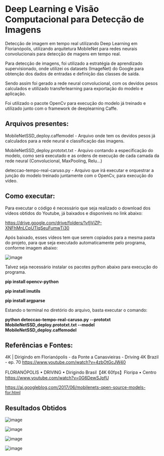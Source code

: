 # Deep Learning e Visão Computacional para Detecção de Imagens
Detecção de imagem em tempo real utilizando Deep Learning em Florianópolis, utilizando arquitetura MobileNet para redes neurais convolucionais para detecção de magens em tempo real.

Para detecção de imagens, foi utilizado a estratégia de aprendizado supervisionado, onde utilizei os datasets (ImageNet) do Google para obtenção dos dados de entradas e definição das classes de saída.

Sendo assim foi gerado a rede neural convolucional, com os devidos pesos calculados e utilizado transferlearning para exportação do modelo e aplicação.

Foi utilizado o pacote OpenCv para execução do modelo já treinado e utilizado junto com o framework de deeplearning Caffe.

## Arquivos presentes:

MobileNetSSD_deploy.caffemodel - Arquivo onde tem os devidos pesos já calculados para a rede neural e classificação das imagens.

MobileNetSSD_deploy.prototxt.txt - Arquivo contando a especificação do modelo, como será executado e as ordens de execução de cada camada da rede neural (Convolucional, MaxPooling, Relu...)

deteccao-tempo-real-caruso.py - Arquivo que irá executar e orquestrar a junção do modelo treinado juntamente com o OpenCv, para execução do vídeo.

## Como executar:

Para executar o código é necessário que seja realizado o download dos vídeos obtidos do Youtube, já baixados e disponíveis no link abaixo:

https://drive.google.com/drive/folders/1vfjViZP-XNFhMnLCpUTlqSeuFumwTi30

Após baixado, esses vídeos tem que serem copiados para a mesma pasta do projeto, para que seja executado automaticamente pelo programa, conforme imagem abaixo:

![image](https://user-images.githubusercontent.com/24361738/174684668-9d2d296c-b75c-47c8-ae3a-6a63c97fbff2.png)

Talvez seja necessário instalar os pacotes python abaixo para execução do programa.

**pip install opencv-python**

**pip install imutils**

**pip install argparse**

Estando o terminal no diretório do arquivo, basta executar o comando:

**python deteccao-tempo-real-caruso.py --prototxt MobileNetSSD_deploy.prototxt.txt --model MobileNetSSD_deploy.caffemodel**

## Referências e Fontes:

4K | Dirigindo em Florianópolis - da Ponte a Canasvieiras - Driving 4K Brazil - ep. 70
https://www.youtube.com/watch?v=4zbOtGcJW40

FLORIANÓPOLIS • DRIVING • Dirigindo Brasil【4K 60fps】Floripa • Centro
https://www.youtube.com/watch?v=0G6DewSJpfU

https://ai.googleblog.com/2017/06/mobilenets-open-source-models-for.html

## Resultados Obtidos

![image](https://user-images.githubusercontent.com/24361738/174685601-e990a121-915d-413b-8708-9c456f895c9e.png)

![image](https://user-images.githubusercontent.com/24361738/174685660-9d943766-5cc9-45b6-a573-393bf623b901.png)

![image](https://user-images.githubusercontent.com/24361738/174685780-df31ef19-c881-4f85-a491-74e06194027e.png)

![image](https://user-images.githubusercontent.com/24361738/174685848-b6964c2c-bcaf-4bd1-8a2f-b288c09062e1.png)
